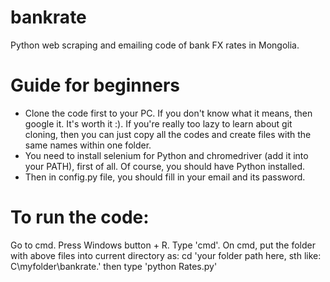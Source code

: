# bankrate
Python web scraping and emailing code of bank FX rates in Mongolia. 

# Guide for beginners

- Clone the code first to your PC. If you don't know what it means, then google it. It's worth it :). If you're really too lazy to learn  about git cloning, then you can just copy all the codes and create files with the same names within one folder.
- You need to install selenium for Python and chromedriver (add it into your PATH), first of all. Of course, you should have Python installed.
- Then in config.py file, you should fill in your email and its password.

# To run the code:

Go to cmd. Press Windows button + R. Type 'cmd'. 
On cmd, put the folder with above files into current directory as: cd 'your folder path here, sth like: C\myfolder\bankrate.'
then type 'python Rates.py'


